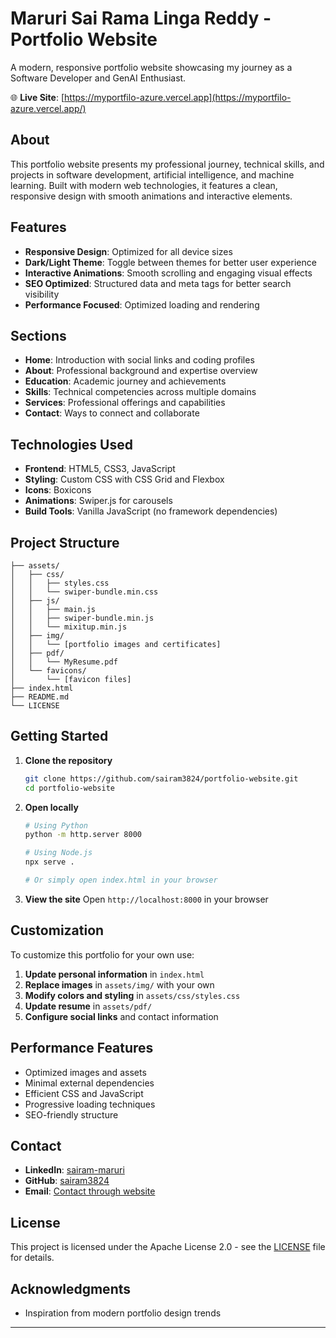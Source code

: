 # Maruri Sai Rama Linga Reddy - Portfolio Website

A modern, responsive portfolio website showcasing my journey as a Software Developer and GenAI Enthusiast.

🌐 **Live Site**: [https://myportfilo-azure.vercel.app](https://myportfilo-azure.vercel.app/)

## About

This portfolio website presents my professional journey, technical skills, and projects in software development, artificial intelligence, and machine learning. Built with modern web technologies, it features a clean, responsive design with smooth animations and interactive elements.

## Features

- **Responsive Design**: Optimized for all device sizes
- **Dark/Light Theme**: Toggle between themes for better user experience
- **Interactive Animations**: Smooth scrolling and engaging visual effects
- **SEO Optimized**: Structured data and meta tags for better search visibility
- **Performance Focused**: Optimized loading and rendering

## Sections

- **Home**: Introduction with social links and coding profiles
- **About**: Professional background and expertise overview
- **Education**: Academic journey and achievements
- **Skills**: Technical competencies across multiple domains
- **Services**: Professional offerings and capabilities
- **Contact**: Ways to connect and collaborate

## Technologies Used

- **Frontend**: HTML5, CSS3, JavaScript
- **Styling**: Custom CSS with CSS Grid and Flexbox
- **Icons**: Boxicons
- **Animations**: Swiper.js for carousels
- **Build Tools**: Vanilla JavaScript (no framework dependencies)

## Project Structure

```
├── assets/
│   ├── css/
│   │   ├── styles.css
│   │   └── swiper-bundle.min.css
│   ├── js/
│   │   ├── main.js
│   │   ├── swiper-bundle.min.js
│   │   └── mixitup.min.js
│   ├── img/
│   │   └── [portfolio images and certificates]
│   ├── pdf/
│   │   └── MyResume.pdf
│   └── favicons/
│       └── [favicon files]
├── index.html
├── README.md
└── LICENSE
```

## Getting Started

1. **Clone the repository**
   ```bash
   git clone https://github.com/sairam3824/portfolio-website.git
   cd portfolio-website
   ```

2. **Open locally**
   ```bash
   # Using Python
   python -m http.server 8000
   
   # Using Node.js
   npx serve .
   
   # Or simply open index.html in your browser
   ```

3. **View the site**
   Open `http://localhost:8000` in your browser

## Customization

To customize this portfolio for your own use:

1. **Update personal information** in `index.html`
2. **Replace images** in `assets/img/` with your own
3. **Modify colors and styling** in `assets/css/styles.css`
4. **Update resume** in `assets/pdf/`
5. **Configure social links** and contact information

## Performance Features

- Optimized images and assets
- Minimal external dependencies
- Efficient CSS and JavaScript
- Progressive loading techniques
- SEO-friendly structure


## Contact

- **LinkedIn**: [sairam-maruri](https://www.linkedin.com/in/sairam-maruri/)
- **GitHub**: [sairam3824](https://github.com/sairam3824)
- **Email**: [Contact through website](https://sairam.orravyn.info)

## License

This project is licensed under the Apache License 2.0 - see the [LICENSE](LICENSE) file for details.

## Acknowledgments

- Inspiration from modern portfolio design trends

---
